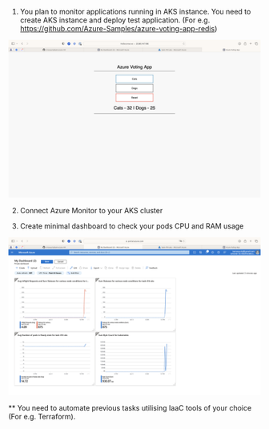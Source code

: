 1. You plan to monitor applications running in AKS instance. You need to create AKS instance and deploy test application. (For e.g. https://github.com/Azure-Samples/azure-voting-app-redis)

![app](https://github.com/ivnovyuriy/task-azure-44/blob/5a725ed6e4551c86db7f0ee947de7a9f98378d88/img/app.png)

2. Connect Azure Monitor to your AKS cluster

3. Create minimal dashboard to check your pods CPU and RAM usage

![monitor](https://github.com/ivnovyuriy/task-azure-44/blob/5a725ed6e4551c86db7f0ee947de7a9f98378d88/img/monitor.png)

** You need to automate previous tasks utilising IaaC tools of your choice (For e.g. Terraform).
